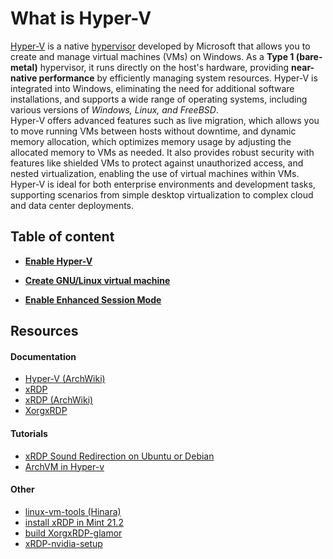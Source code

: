 # What is Hyper-V

[Hyper-V](https://learn.microsoft.com/en-us/windows-server/virtualization/hyper-v/hyper-v-technology-overview) is a native [hypervisor](https://en.wikipedia.org/wiki/Hypervisor) developed by Microsoft that allows you to create and manage virtual machines (VMs) on Windows. As a **Type 1 (bare-metal)** hypervisor, it runs directly on the host's hardware, providing **near-native performance** by efficiently managing system resources. Hyper-V is integrated into Windows, eliminating the need for additional software installations, and supports a wide range of operating systems, including various versions of *Windows, Linux, and FreeBSD*.  
Hyper-V offers advanced features such as live migration, which allows you to move running VMs between hosts without downtime, and dynamic memory allocation, which optimizes memory usage by adjusting the allocated memory to VMs as needed. It also provides robust security with features like shielded VMs to protect against unauthorized access, and nested virtualization, enabling the use of virtual machines within VMs. Hyper-V is ideal for both enterprise environments and development tasks, supporting scenarios from simple desktop virtualization to complex cloud and data center deployments.


## Table of content


* **[Enable Hyper-V](./enable-hyper-v/README.md)**

* **[Create GNU/Linux virtual machine](./create-linux-vm/README.md)**

* **[Enable Enhanced Session Mode](./enable-enhanced-session-mode/README.md)**


## Resources

#### Documentation
- [Hyper-V (ArchWiki)](https://wiki.archlinux.org/title/Hyper-V#Virtual-machine-creation)
- [xRDP](https://github.com/neutrinolabs/xrdp/wiki)
- [xRDP (ArchWiki)](https://wiki.archlinux.org/title/Xrdp)
- [XorgxRDP](https://github.com/neutrinolabs/xorgxrdp/wiki)
#### Tutorials
- [xRDP Sound Redirection on Ubuntu or Debian](https://c-nergy.be/blog/?p=17734) 
- [ArchVM in Hyper-v](https://github.com/k247tEK/archVM-Hyper-V)

#### Other
- [linux-vm-tools (Hinara)](https://github.com/Hinara/linux-vm-tools) 
- [install xRDP in Mint 21.2](https://gist.github.com/ParkWardRR/2ab9b5d41bbaceca8471d591755a1898)
- [build XorgxRDP-glamor](https://gist.github.com/rcarmo/b4ce5a130e5b8de4e8d1db6b7965eedc)
- [xRDP-nvidia-setup](https://gist.github.com/Nexarian/0eb26a3284b21b55b6e1e8653ed88ec9)
